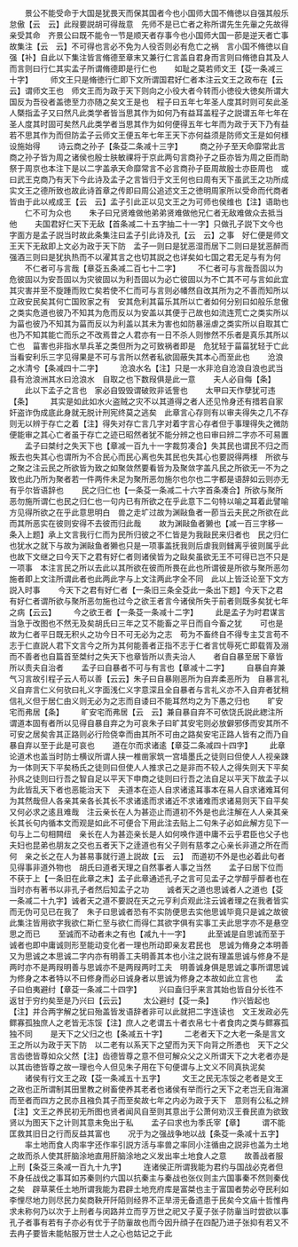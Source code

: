 <!-- { "loadSidebar": true } -->
　　景公不能受命于大国是犹畏天而保其国者今也小国师大国不脩徳以自强其般乐怠傲【云　云】此叚要説胡可得哉意　先师不是已亡者之称所谓先生先軰之先故得亲受其命　齐景公曰既不能令一节是顺天者存事今也小国师大国一莭是逆天者亡事故集注【云　云】不可得也言必不免为人役否则必有危亡之祸　言小国不脩徳以自强【补】自此以下集注皆言脩德至章末又兼行仁言盖自君身而言则曰脩徳自其及人而言则曰行仁其实孟子所谓脩德即是行仁也
　　如耻之莫若师文王【芟一条减三十字】
　　师文王只是脩徳行仁即下文所谓国君好仁者本注云文王之政布在【云　云】谓师文王也　师文王而为政于天下则向之小役大者今转而小徳役大徳矣所谓大国反为吾役者盖徳至力亦随之矣文王是也　程子曰五年七年圣人度其时则可矣此圣人槩指孟子又曰然凡此类学者皆当思其作为如何乃有益耳盖程子之説谓五年七年在圣人度其时固可矣然凡此类学者当思其作为如何便得五年七年而为政于天下乃有益若不思其作为而但防孟子云师文王便五年七年王天下亦何益须是防师文王是如何様设施始得
　　诗云商之孙子【条芟二条减十三字】
　　商之孙子至天命靡常此言商之孙子皆为周之诸侯也殷士肤敏祼将于京此两句言商孙子之臣亦皆为周之臣而助祭于周京也本注下是以二字盖承天命靡常言不必言商孙子臣周故殷士亦臣周也　或曰武王克商乃有天下今此诗及孟子之言皆归于文王何也曰周有天下虽武王之功所成实文王之德所致也故此诗首章之传即曰周公追述文王之徳明周家所以受命而代商者皆由于此以戒成王【云　云】孟子引此正以见文王之为可师也侯维也【注】语助也
　　仁不可为众也
　　朱子曰兄贤难做他弟弟贤难做他兄仁者无敌难做众去抵当他
　　夫国君好仁天下无敌【首条减二十五字抽二十一字】只做孔子説下文今也字面方是孟子説当时故此条集注曰孟子引此诗及孔【云　云】之事　好仁便是师文王天下无敌即上文必为政于天下防　孟子一则曰是犹恶湿而居下二则曰是犹恶醉而强酒三则曰是犹执热而不以濯其言之也切其説之也详矣如七国之君无足与有为何
　　不仁者可与言哉【章芟五条减二百七十二字】
　　不仁者可与言哉吾固以为危彼固以为安吾固以为灾彼固以为利吾固以为必亡彼固以为不亡其不可与言如此宜其灾害并至不旋踵而败亡矣若使不仁而可与言则必幡然自改其所为之不善而知所以立政安民矣其何亡国败家之有　安其危利其菑乐其所以亡者如何分别曰如般乐怠傲之类实危道也彼乃不知其为危而反以为安盖以其便于己故也如流连荒亡之类实所以为菑也彼乃不知其为菑而反以为利盖以其未为害也如防暴滛虐之类实所以自取其亡也乃不知其能亡而乐之不改焉昔之人君亦有一日不杀人则惨然不乐者是真乐其所以亡也　菑害也非指水旱兵革之类但所为之可致祸者即是　危犹轻于菑菑犹轻于亡此当看安利乐三字见得果是不可与言所以然者私欲固蔽失其本心而至此也
　　沧浪之水清兮【条减四十二字】
　　沧浪水名【注】只是一水非沧自沧浪自浪也武当县有沧浪洲其水曰沧浪水　自取之也下数叚俱是此一意
　　夫人必自侮【条】
　　此以下孟子之言也　家必自毁毁谓破败非诋訾也
　　太甲曰天作孽犹可违【条】
　　其实是如此如水火盗贼之灾不以其道得之者人还见怜身还有措若自家奸盗诈伪成底此身就无脱计刑宪终莫之逃矣　此章言心存则有以审夫得失之几不存则无以辨于存亡之着【注】得失对存亡言几字对着字言心存者但于事理得失之微防便能审之其心亡者虽于存亡之迹已昭然者犹不能分辨之也曰审曰辨二字亦不可易置
　　孟子曰桀纣之失天下也【章减一百九十一字裁剪凑合】失其民也谓民不归之而叛去也失其心也谓所为不合民心而民心离也失其民也失其心也要説得两様　所欲与之聚之注云民之所欲皆为致之如聚敛然要看皆为及聚敛字盖凡民之所欲无一不为之致也此乃所为聚者若一件两件未足为聚所恶勿施尔也尔也二字都是语辞如云则亦无有乎尔皆语辞也
　　民之归仁也【一条芟一条减二十六字首条凑合】所欲与聚所恶勿施所谓仁也民之归仁也一句内已有所欲之在乎此意下二句特以喻之耳着此譬喻方见得所欲之在乎此意思明白　兽之走圹过故为渊敺鱼者一莭当云夫民之所欲在此而其所恶实在彼则安得不去彼而归此哉
　　故为渊敺鱼者獭也【减一百三字移一条入上题】承上文言我行仁而为民所归彼之不仁皆是为我敺民来归者也　民之归仁也犹水之就下与故为渊敺鱼者獭也只是一项事盖抚我则后虐我则雠离乎彼则属乎此也故下文继之曰今天下之君有好仁者则诸侯皆为之敺矣虽欲无王不可得已岂不只是一项事　本注言民之所以去此以其所欲在彼而所畏在此也所谓彼是所欲与聚所恶勿施者即上文注所谓此者也此两此字与上文注两此字全不同　此以上皆泛论至下文方説入时事
　　今天下之君有好仁者【一条旧三条全芟此一条出下题】今天下之君有好仁者谓所欲与聚所恶勿施也过今之欲王者言今诸侯所失于前者则既多矣犹七年之病【云云】
　　今之欲王者【一条芟一条减十二字】
　　此是孟子为时君谋言当急于改图也不然无及矣胡氏曰三年之艾不能畜之平日而自今畜之犹
　　可也是故为仁者平日既无积乆之功今日不可无必为之志　苟为不畜终自不得专主艾言苟不志于仁直説人君下文言今之所为其何能善者正指不志于仁者言忧辱死亡即载胥及溺而不善者也自篇首至桀纣之失天下也章皆所以责夫治人
　　者自自暴至居下章皆所以责夫自治者
　　孟子曰自暴者不可与有言也【章减十二字】
　　自暴自弃兼气习言故引程子云人苟以善【云云】朱子曰自暴刚恶所为自弃柔恶所为　自暴言礼义自弃言仁义何欤曰礼义字面浅仁义字意深且全自暴者与言礼义亦不入自弃者犹稍信礼义但于居仁由义则无必为之志而自诿曰不能耳然均之为下愚之归也
　　旷安宅而弗居【条】
　　旷安宅而弗居【云　云】兼自暴自弃不可依饶氏説此緫注所谓道本固有者所以见得自暴自弃之为可哀朱子曰旷其安宅则必放僻邪侈而安其所不可安之居矣舎其正路则必行险侥幸而由其所不可由之路矣安宅正路人皆有之而乃自暴自弃以至于此是可哀也
　　道在尔而求诸逺【章芟二条减四十四字】
　　此章论道术也盖当时防士横议所谓人挟一椎凿家筑一宫墙墨氏之徒则曰但使人人视亲踈为一体则天下平矣杨氏之徒则曰但使人人推求己之是非而不较人之得失则天下平矣孙呉之徒则曰行吾之智自足以平天下申商之徒则曰行吾之法自足以平天下故孟子以为此皆乱天下者也恶能治天下　夫道本在迩人自求诸逺耳事本在易人自求诸难耳何为其然哉但人各亲其亲各长其长不求诸逺而求诸近不求诸难而求诸易则天下自平矣又何必求之逺且难哉　注云亲长在人为甚迩止而道初不外是也此注解在人人亲其亲长其长句内循本文而观是如此不可便合下用此注去贴上二句朱子必如此解方见下一句与上二句相闗纽　亲长在人为甚迩亲长是人如何唤作道中庸不云乎君臣也父子也夫妇也昆弟也朋友之交也五者天下之逹道也有父子则有慈孝之心亲长非道之所在而何　亲之长之在人为甚易事就行道上説故【云　云】　而道初不外是也必着此句者见得事非道外物也　胡氏曰道者天理之自然事者人事之当然
　　孟子曰居下位而不获于上【一条旧在此章之末】孟子此章通述孔子之言可见孟子之学醇乎醇者也在当时亦有著书以非孔子者然后知孟子之功
　　诚者天之道也思诚者人之道也【芟一条减二十九字】诚者天之道不要説在天之元亨利贞观此注云诚者理之在我者皆实而无伪可见已在我了　朱子曰思诚者恐有不实防便思去实他思诚毕竟只是诚之故彼此集注皆用欲字我欲仁斯仁至与欲仁而得仁其欲字俱有实事工夫此思字亦不是悬空思之而已
　　至诚而不动者未之有也【减九十一字】
　　此至诚是自思诚而至于诚者也即中庸诚则形至能动变化者一理也所动即亲友君民也　思诚为脩身之本明善又为思诚之本思诚二字内亦有明善工夫明善其本也小注之説有理盖思诚与修身不是两时亦不是两叚明善与思诚亦不是两叚两时工夫　明善诚身俱是思诚之事所谓思诚为修身之本者特以不曰修身而必曰诚身者以思诚为修身之本故如此立言也
　　孟子曰伯夷避纣【章芟一条减二十四字】
　　兴曰盍归乎来言其始也皆自分长徃不返甘于穷约矣至是乃兴曰【云云】
　　太公避纣【芟一条】
　　作兴皆起也【注】并合两字解之犹曰殆盖皆发语辞者非可以此就把二字连读也　文王发政必先鳏寡孤独庶人之老皆无冻馁【注】庶人之老谓五十者衣帛七十者食肉之类与鳏寡孤独不同
　　是天下之父归之也【条减五十字】
　　二老者天下之大老一条是言文王之所以为政于天下防　以二老有以系天下之望而为天下向背之所慿也　天下之父言齿徳皆尊如众父然【注】齿德皆尊之意不但可解众父之义所谓天下之大老者亦是以其齿徳皆尊之故一理也今人但见朱子用在下句便谓与上文义不同真执泥矣
　　诸侯有行文王之政【芟一条减五十五字】
　　文王之民无冻馁之老者是文王之政也正所谓制其田里教之树畜使养其老者也诸侯有举而行之天下之老岂无自海濵而至者而四方之民亦且襁负其子而至矣故七年之内必为政于天下　意则有公私之辨【注】文王之养民初无所图也贤者闻风自至则其意出于公萧何劝汉王飬民直为欲致贤以为图天下之计则其意未免出于私
　　孟子曰求也为季氏宰【章】
　　谓不能匡救其旧日之行而反益其富也
　　况于为之强战争地以战【条芟一条减十五字】
　　率土地而食人肉率字还作率引説方活与率兽之率同小注循由之説非也盖为土地之故而杀人使其肝脑涂地直用肝脑涂地之义发出率土地食人之意
　　故善战者服上刑【条芟三条减一百九十九字】
　　连诸侯正所谓我能为君约与国战必克者但不身任战伐之事耳如苏秦则约六国以抗秦主与秦战也张仪则主六国事秦不然则秦伐之矣　辟草莱任土地所谓我能为君辟土地充府库是富桀也主于富国者势必夺民利如李悝尽地力则尽民力矣商鞅开阡陌则经界不正旱涝无备遗患于民矣今文庙十哲惟冉求未称何乃以次于上刑者与闵路并立而亨万世之祀又子夏子张子防軰当时尝欲以事孔子者事有若有子亦必有优于子防軰故也而今因升顔子在四配乃进子张抑有若又不去冉子要皆未能帖服万世士人之心也姑记之于此
